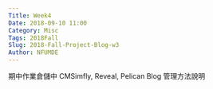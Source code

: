 ```yaml
---
Title: Week4
Date: 2018-09-10 11:00
Category: Misc
Tags: 2018Fall
Slug: 2018-Fall-Project-Blog-w3
Author: NFUMDE
---
```


期中作業倉儲中 CMSimfly, Reveal, Pelican Blog 管理方法說明

<!-- PELICAN_END_SUMMARY -->




